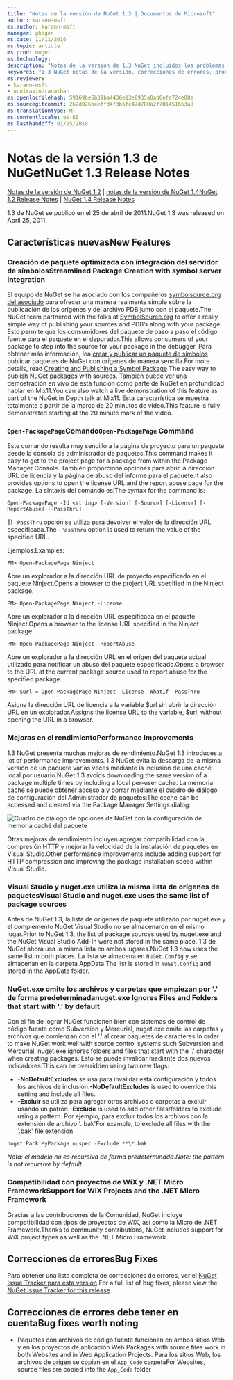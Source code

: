 ```yaml
---
title: "Notas de la versión de NuGet 1.3 | Documentos de Microsoft"
author: karann-msft
ms.author: karann-msft
manager: ghogen
ms.date: 11/11/2016
ms.topic: article
ms.prod: nuget
ms.technology: 
description: "Notas de la versión de 1.3 NuGet incluidos los problemas conocidos, correcciones de errores, las funciones agregadas y dcr."
keywords: "1.3 NuGet notas de la versión, correcciones de errores, problemas, conocidos agregan características, DCR"
ms.reviewer:
- karann-msft
- unniravindranathan
ms.openlocfilehash: 59169be5b39ba4436e13e0935a0ad6efa724e08e
ms.sourcegitcommit: 262d026beeffd4f3b6fc47d780a2f701451663a8
ms.translationtype: MT
ms.contentlocale: es-ES
ms.lasthandoff: 01/25/2018
---
```

# <a name="nuget-13-release-notes"></a><span data-ttu-id="f3f27-104">Notas de la versión 1.3 de NuGet</span><span class="sxs-lookup"><span data-stu-id="f3f27-104">NuGet 1.3 Release Notes</span></span>

<span data-ttu-id="f3f27-105">[Notas de la versión de NuGet 1.2](../release-notes/nuget-1.2.md) | [notas de la versión de NuGet 1.4](../release-notes/nuget-1.4.md)</span><span class="sxs-lookup"><span data-stu-id="f3f27-105">[NuGet 1.2 Release Notes](../release-notes/nuget-1.2.md) | [NuGet 1.4 Release Notes](../release-notes/nuget-1.4.md)</span></span>

<span data-ttu-id="f3f27-106">1.3 de NuGet se publicó en el 25 de abril de 2011.</span><span class="sxs-lookup"><span data-stu-id="f3f27-106">NuGet 1.3 was released on April 25, 2011.</span></span>

## <a name="new-features"></a><span data-ttu-id="f3f27-107">Características nuevas</span><span class="sxs-lookup"><span data-stu-id="f3f27-107">New Features</span></span>

### <a name="streamlined-package-creation-with-symbol-server-integration"></a><span data-ttu-id="f3f27-108">Creación de paquete optimizada con integración del servidor de símbolos</span><span class="sxs-lookup"><span data-stu-id="f3f27-108">Streamlined Package Creation with symbol server integration</span></span>

<span data-ttu-id="f3f27-109">El equipo de NuGet se ha asociado con los compañeros [symbolsource.org del asociado](http://www.symbolsource.org/) para ofrecer una manera realmente simple sobre la publicación de los orígenes y del archivo PDB junto con el paquete.</span><span class="sxs-lookup"><span data-stu-id="f3f27-109">The NuGet team partnered with the folks at [SymbolSource.org](http://www.symbolsource.org/) to offer a really simple way of publishing your sources and PDB’s along with your package.</span></span> <span data-ttu-id="f3f27-110">Esto permite que los consumidores del paquete de paso a paso el código fuente para el paquete en el depurador.</span><span class="sxs-lookup"><span data-stu-id="f3f27-110">This allows consumers of your package to step into the source for your package in the debugger.</span></span> <span data-ttu-id="f3f27-111">Para obtener más información, lea [crear y publicar un paquete de símbolos](../create-packages/symbol-packages.md) publicar paquetes de NuGet con orígenes de manera sencilla.</span><span class="sxs-lookup"><span data-stu-id="f3f27-111">For more details, read [Creating and Publishing a Symbol Package](../create-packages/symbol-packages.md) The easy way to publish NuGet packages with sources.</span></span> <span data-ttu-id="f3f27-112">También puede ver una demostración en vivo de esta función como parte de NuGet en profundidad hablar en Mix11.</span><span class="sxs-lookup"><span data-stu-id="f3f27-112">You can also watch a live demonstration of this feature as part of the NuGet in Depth talk at Mix11.</span></span> <span data-ttu-id="f3f27-113">Esta característica se muestra totalmente a partir de la marca de 20 minutos de vídeo.</span><span class="sxs-lookup"><span data-stu-id="f3f27-113">This feature is fully demonstrated starting at the 20 minute mark of the video.</span></span>

### <a name="open-packagepage-command"></a><span data-ttu-id="f3f27-114">`Open-PackagePage`Comando</span><span class="sxs-lookup"><span data-stu-id="f3f27-114">`Open-PackagePage` Command</span></span>

<span data-ttu-id="f3f27-115">Este comando resulta muy sencillo a la página de proyecto para un paquete desde la consola de administrador de paquetes.</span><span class="sxs-lookup"><span data-stu-id="f3f27-115">This command makes it easy to get to the project page for a package from within the Package Manager Console.</span></span> <span data-ttu-id="f3f27-116">También proporciona opciones para abrir la dirección URL de licencia y la página de abuso del informe para el paquete.</span><span class="sxs-lookup"><span data-stu-id="f3f27-116">It also provides options to open the license URL and the report abuse page for the package.</span></span>
<span data-ttu-id="f3f27-117">La sintaxis del comando es:</span><span class="sxs-lookup"><span data-stu-id="f3f27-117">The syntax for the command is:</span></span>

    Open-PackagePage -Id <string> [-Version] [-Source] [-License] [-ReportAbuse] [-PassThru]

<span data-ttu-id="f3f27-118">El `-PassThru` opción se utiliza para devolver el valor de la dirección URL especificada.</span><span class="sxs-lookup"><span data-stu-id="f3f27-118">The `-PassThru` option is used to return the value of the specified URL.</span></span>

<span data-ttu-id="f3f27-119">Ejemplos:</span><span class="sxs-lookup"><span data-stu-id="f3f27-119">Examples:</span></span>

    PM> Open-PackagePage Ninject

<span data-ttu-id="f3f27-120">Abre un explorador a la dirección URL de proyecto especificado en el paquete Ninject.</span><span class="sxs-lookup"><span data-stu-id="f3f27-120">Opens a browser to the project URL specified in the Ninject package.</span></span>

    PM> Open-PackagePage Ninject -License

<span data-ttu-id="f3f27-121">Abre un explorador a la dirección URL especificada en el paquete Ninject.</span><span class="sxs-lookup"><span data-stu-id="f3f27-121">Opens a browser to the license URL specified in the Ninject package.</span></span>

    PM> Open-PackagePage Ninject -ReportAbuse

<span data-ttu-id="f3f27-122">Abre un explorador a la dirección URL en el origen del paquete actual utilizado para notificar un abuso del paquete especificado.</span><span class="sxs-lookup"><span data-stu-id="f3f27-122">Opens a browser to the URL at the current package source used to report abuse for the specified package.</span></span>

    PM> $url = Open-PackagePage Ninject -License -WhatIf -PassThru

<span data-ttu-id="f3f27-123">Asigna la dirección URL de licencia a la variable $url sin abrir la dirección URL en un explorador.</span><span class="sxs-lookup"><span data-stu-id="f3f27-123">Assigns the license URL to the variable, $url, without opening the URL in a browser.</span></span>

### <a name="performance-improvements"></a><span data-ttu-id="f3f27-124">Mejoras en el rendimiento</span><span class="sxs-lookup"><span data-stu-id="f3f27-124">Performance Improvements</span></span>

<span data-ttu-id="f3f27-125">1.3 NuGet presenta muchas mejoras de rendimiento.</span><span class="sxs-lookup"><span data-stu-id="f3f27-125">NuGet 1.3 introduces a lot of performance improvements.</span></span> <span data-ttu-id="f3f27-126">1.3 NuGet evita la descarga de la misma versión de un paquete varias veces mediante la inclusión de una caché local por usuario.</span><span class="sxs-lookup"><span data-stu-id="f3f27-126">NuGet 1.3 avoids downloading the same version of a package multiple times by including a local per-user cache.</span></span> <span data-ttu-id="f3f27-127">La memoria caché se puede obtener acceso a y borrar mediante el cuadro de diálogo de configuración del Administrador de paquetes:</span><span class="sxs-lookup"><span data-stu-id="f3f27-127">The cache can be accessed and cleared via the Package Manager Settings dialog:</span></span>

![Cuadro de diálogo de opciones de NuGet con la configuración de memoria caché del paquete](./media/nuget-options.png)

<span data-ttu-id="f3f27-129">Otras mejoras de rendimiento incluyen agregar compatibilidad con la compresión HTTP y mejorar la velocidad de la instalación de paquetes en Visual Studio.</span><span class="sxs-lookup"><span data-stu-id="f3f27-129">Other performance improvements include adding support for HTTP compression and improving the package installation speed within Visual Studio.</span></span>

### <a name="visual-studio-and-nugetexe-uses-the-same-list-of-package-sources"></a><span data-ttu-id="f3f27-130">Visual Studio y nuget.exe utiliza la misma lista de orígenes de paquetes</span><span class="sxs-lookup"><span data-stu-id="f3f27-130">Visual Studio and nuget.exe uses the same list of package sources</span></span>

<span data-ttu-id="f3f27-131">Antes de NuGet 1.3, la lista de orígenes de paquete utilizado por nuget.exe y el complemento NuGet Visual Studio no se almacenaron en el mismo lugar.</span><span class="sxs-lookup"><span data-stu-id="f3f27-131">Prior to NuGet 1.3, the list of package sources used by nuget.exe and the NuGet Visual Studio Add-In were not stored in the same place.</span></span> <span data-ttu-id="f3f27-132">1.3 de NuGet ahora usa la misma lista en ambos lugares.</span><span class="sxs-lookup"><span data-stu-id="f3f27-132">NuGet 1.3 now uses the same list in both places.</span></span> <span data-ttu-id="f3f27-133">La lista se almacena en `NuGet.Config` y se almacenan en la carpeta AppData.</span><span class="sxs-lookup"><span data-stu-id="f3f27-133">The list is stored in `NuGet.Config` and stored in the AppData folder.</span></span>

### <a name="nugetexe-ignores-files-and-folders-that-start-with--by-default"></a><span data-ttu-id="f3f27-134">NuGet.exe omite los archivos y carpetas que empiezan por '.' de forma predeterminada</span><span class="sxs-lookup"><span data-stu-id="f3f27-134">nuget.exe Ignores Files and Folders that start with '.' by default</span></span>

<span data-ttu-id="f3f27-135">Con el fin de lograr NuGet funcionen bien con sistemas de control de código fuente como Subversion y Mercurial, nuget.exe omite las carpetas y archivos que comienzan con el '.' al crear paquetes de caracteres.</span><span class="sxs-lookup"><span data-stu-id="f3f27-135">In order to make NuGet work well with source control systems such Subversion and Mercurial, nuget.exe ignores folders and files that start with the '.' character when creating packages.</span></span> <span data-ttu-id="f3f27-136">Esto se puede invalidar mediante dos nuevos indicadores:</span><span class="sxs-lookup"><span data-stu-id="f3f27-136">This can be overridden using two new flags:</span></span>

* <span data-ttu-id="f3f27-137">__-NoDefaultExcludes__ se usa para invalidar esta configuración y todos los archivos de inclusión.</span><span class="sxs-lookup"><span data-stu-id="f3f27-137">__-NoDefaultExcludes__ is used to override this setting and include all files.</span></span>
* <span data-ttu-id="f3f27-138">__-Excluir__ se utiliza para agregar otros archivos o carpetas a excluir usando un patrón.</span><span class="sxs-lookup"><span data-stu-id="f3f27-138">__-Exclude__ is used to add other files/folders to exclude using a pattern.</span></span> <span data-ttu-id="f3f27-139">Por ejemplo, para excluir todos los archivos con la extensión de archivo '. bak'</span><span class="sxs-lookup"><span data-stu-id="f3f27-139">For example, to exclude all files with the '.bak' file extension</span></span>

```
nuget Pack MyPackage.nuspec -Exclude **\*.bak
```  

<span data-ttu-id="f3f27-140">_Nota: el modelo no es recursiva de forma predeterminada._</span><span class="sxs-lookup"><span data-stu-id="f3f27-140">_Note: the pattern is not recursive by default._</span></span>

### <a name="support-for-wix-projects-and-the-net-micro-framework"></a><span data-ttu-id="f3f27-141">Compatibilidad con proyectos de WiX y .NET Micro Framework</span><span class="sxs-lookup"><span data-stu-id="f3f27-141">Support for WiX Projects and the .NET Micro Framework</span></span>

<span data-ttu-id="f3f27-142">Gracias a las contribuciones de la Comunidad, NuGet incluye compatibilidad con tipos de proyectos de WiX, así como la Micro de .NET Framework.</span><span class="sxs-lookup"><span data-stu-id="f3f27-142">Thanks to community contributions, NuGet includes support for WiX project types as well as the .NET Micro Framework.</span></span>

## <a name="bug-fixes"></a><span data-ttu-id="f3f27-143">Correcciones de errores</span><span class="sxs-lookup"><span data-stu-id="f3f27-143">Bug Fixes</span></span>

<span data-ttu-id="f3f27-144">Para obtener una lista completa de correcciones de errores, ver el [NuGet Issue Tracker para esta versión](http://nuget.codeplex.com/workitem/list/advanced?keyword=&status=All&type=All&priority=All&release=NuGet%201.3&assignedTo=All&component=All&sortField=LastUpdatedDate&sortDirection=Descending&page=0).</span><span class="sxs-lookup"><span data-stu-id="f3f27-144">For a full list of bug fixes, please view the [NuGet Issue Tracker for this release](http://nuget.codeplex.com/workitem/list/advanced?keyword=&status=All&type=All&priority=All&release=NuGet%201.3&assignedTo=All&component=All&sortField=LastUpdatedDate&sortDirection=Descending&page=0).</span></span>

## <a name="bug-fixes-worth-noting"></a><span data-ttu-id="f3f27-145">Correcciones de errores debe tener en cuenta</span><span class="sxs-lookup"><span data-stu-id="f3f27-145">Bug fixes worth noting</span></span>

* <span data-ttu-id="f3f27-146">Paquetes con archivos de código fuente funcionan en ambos sitios Web y en los proyectos de aplicación Web.</span><span class="sxs-lookup"><span data-stu-id="f3f27-146">Packages with source files work in both Websites and in Web Application Projects.</span></span>
<span data-ttu-id="f3f27-147">Para los sitios Web, los archivos de origen se copian en el `App_Code` carpeta</span><span class="sxs-lookup"><span data-stu-id="f3f27-147">For Websites, source files are copied into the `App_Code` folder</span></span>
